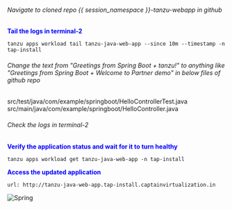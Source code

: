 
###### Navigate to cloned repo {{ session_namespace }}-tanzu-webapp in github

<p style="color:blue"><strong> Tail the logs in terminal-2 </strong></p>

```execute-2
tanzu apps workload tail tanzu-java-web-app --since 10m --timestamp -n tap-install
```

###### Change the text from "Greetings from Spring Boot + tanzu!" to anything like "Greetings from Spring Boot + Welcome to Partner demo" in below files of github repo

src/test/java/com/example/springboot/HelloControllerTest.java 
src/main/java/com/example/springboot/HelloController.java

###### Check the logs in terminal-2

<p style="color:blue"><strong> Verify the application status and wait for it to turn healthy </strong></p>

```execute-1
tanzu apps workload get tanzu-java-web-app -n tap-install
```

<p style="color:blue"><strong> Access the updated application </strong></p>

```dashboard:open-url
url: http://tanzu-java-web-app.tap-install.captainvirtualization.in
```

![Spring](images/liveup-1.png)
